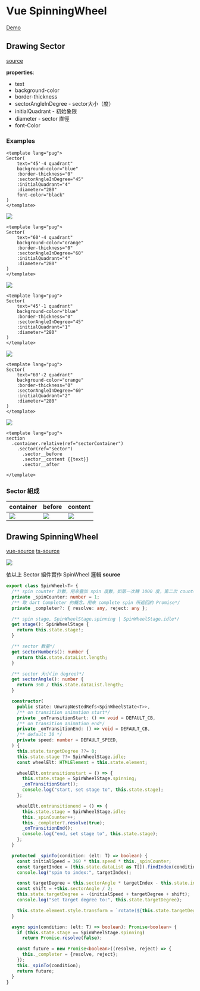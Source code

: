 # Vue SpinningWheel
[Demo](https://gordianknotc.github.io/vue_spin_wheel)



## Drawing Sector
[source][sector]

__properties__:
- text
- background-color
- border-thickness
- sectorAngleInDegree - sector大小（度）
- initialQuadrant - 初始象限
- diameter - sector 直徑
- font-Color
### Examples
```vue
<template lang="pug">
Sector(
    text="45'-4 quadrant"
    background-color="blue"
    :border-thickness="0"
    :sectorAngleInDegree="45"
    :initialQuadrant="4"
    :diameter="280"
    font-color="black"
)
</template>
```

![](.README_images/98f360e7.png)

```vue
<template lang="pug">
Sector(
    text="60'-4 quadrant"
    background-color="orange"
    :border-thickness="0"
    :sectorAngleInDegree="60"
    :initialQuadrant="4"
    :diameter="280"
)
</template>
```
![](.README_images/18ff1f2d.png)


```vue
<template lang="pug">
Sector(
    text="45'-1 quadrant"
    background-color="blue"
    :border-thickness="0"
    :sectorAngleInDegree="45"
    :initialQuadrant="1"
    :diameter="280"
)
</template>
```

![](.README_images/5c685255.png)


```vue
<template lang="pug">
Sector(
    text="60'-2 quadrant"
    background-color="orange"
    :border-thickness="0"
    :sectorAngleInDegree="60"
    :initialQuadrant="2"
    :diameter="280"
)
</template>
```
![](.README_images/29c01b49.png)




```vue
<template lang="pug">
section
  .container.relative(ref="sectorContainer")
    .sector(ref="sector")
      .sector__before
      .sector__content {{text}}
      .sector__after

</template>
```

### Sector 組成
|  container   | before  |  content |
|  ----        | ----    |  ----    |
| ![](.README_images/3d6f823d.png)  | ![](.README_images/c192f4c7.png) | ![](.README_images/5be79b72.png) |




## Drawing SpinningWheel
[vue-source][vue-spinwheel]
[ts-source][ts-spinwheel]

![](.README_images/6f43e639.png)


依以上 Sector 組件實作 SpinWheel 邏輯
__source__
```ts
export class SpinWheel<T> {
  /** spin counter 計數，用來疊加 spin 度數，如第一次轉 1000 度，第二次 counter 疊加就變成 2000*/
  private _spinCounter: number = 1;
  /** 取 dart Completer 的概念，用來 complete spin 所返回的 Promise*/
  private _completer?: { resolve: any, reject: any };

  /** spin stage, SpinWheelStage.spinning | SpinWheelStage.idle*/
  get stage(): SpinWheelStage {
    return this.state.stage!;
  }

  /** sector 數量*/
  get sectorNumbers(): number {
    return this.state.dataList.length;
  }

  /** sector 大小(in degree)*/
  get sectorAngle(): number {
    return 360 / this.state.dataList.length;
  }

  constructor(
    public state: UnwrapNestedRefs<SpinWheelState<T>>,
    /** on transition animation start*/
    private _onTransitionStart: () => void = DEFAULT_CB,
    /** on transition animation end*/
    private _onTransitionEnd: () => void = DEFAULT_CB,
    /** default 30 */
    private speed: number = DEFAULT_SPEED,
  ) {
    this.state.targetDegree ??= 0;
    this.state.stage ??= SpinWheelStage.idle;
    const wheelElt: HTMLElement = this.state.element;

    wheelElt.ontransitionstart = () => {
      this.state.stage = SpinWheelStage.spinning;
      _onTransitionStart();
      console.log("start, set stage to", this.state.stage);
    };

    wheelElt.ontransitionend = () => {
      this.state.stage = SpinWheelStage.idle;
      this._spinCounter++;
      this._completer?.resolve(true);
      _onTransitionEnd();
      console.log("end, set stage to", this.state.stage);
    };
  }

  protected _spinTo(condition: (elt: T) => boolean) {
    const initialSpeed = 360 * this.speed * this._spinCounter;
    const targetIndex = (this.state.dataList as T[]).findIndex(condition);
    console.log("spin to index:", targetIndex);

    const targetDegree = this.sectorAngle * targetIndex - this.state.initialDegree;
    const shift = +this.sectorAngle / 2;
    this.state.targetDegree = -(initialSpeed + targetDegree + shift);
    console.log("set target degree to:", this.state.targetDegree);

    this.state.element.style.transform = `rotate(${this.state.targetDegree}deg)`;
  }

  async spin(condition: (elt: T) => boolean): Promise<boolean> {
    if (this.state.stage == SpinWheelStage.spinning)
      return Promise.resolve(false);

    const future = new Promise<boolean>((resolve, reject) => {
      this._completer = {resolve, reject};
    });
    this._spinTo(condition);
    return future;
  }
}
```

[sector]: src/components/Sector.vue
[vue-spinwheel]: src/views/demos/SpinWheelDemo.vue
[ts-spinwheel]: src/components/SpinWheel.ts


